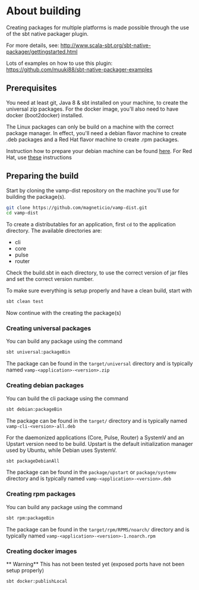 # About building

Creating packages for multiple platforms is made possible through the use of the sbt native packager plugin.

For more details, see: http://www.scala-sbt.org/sbt-native-packager/gettingstarted.html

Lots of examples on how to use this plugin: https://github.com/muuki88/sbt-native-packager-examples


## Prerequisites

You need at least git, Java 8 & sbt installed on your machine, to create the universal zip packages.
For the docker image, you'll also need to have docker (boot2docker) installed.

The Linux packages can only be build on a machine with the correct package manager. 
In effect, you'll need a debian flavor machine to create .deb packages and a Red Hat flavor machine to create .rpm packages.

Instruction how to prepare your debian machine can be found [here](https://github.com/magneticio/vamp-dist/blob/master/docs/prepare-debian.md).
For Red Hat, use [these](https://github.com/magneticio/vamp-dist/blob/master/docs/prepare-redhat.md) instructions 


## Preparing the build

Start by cloning the vamp-dist repository  on the machine you'll use for building the package(s).

```bash
git clone https://github.com/magneticio/vamp-dist.git
cd vamp-dist
```

To create a distributables for an application, first `cd` to the application directory. The available directories are:
- cli
- core
- pulse
- router

Check the build.sbt in each directory, to use the correct version of jar files and set the correct version number.

To make sure everything is setup properly and have a clean build, start with

```bash
sbt clean test
```

Now continue with the creating the package(s)


### Creating universal packages

You can build any package using the command

```bash
sbt universal:packageBin
```

The package can be found in the `target/universal` directory and is typically named `vamp-<application>-<version>.zip`


### Creating debian packages

You can build the cli package using the command

```bash
sbt debian:packageBin
```

The package can be found in the `target/` directory and is typically named `vamp-cli-<version>-all.deb`


For the daemonized applications (Core, Pulse, Router) a SystemV and an Upstart version need to be build.
Upstart is the default initialization manager used by Ubuntu, while Debian uses SystemV. 

```bash
sbt packageDebianAll
```

The package can be found in the `package/upstart` or `package/systemv` directory and is typically named `vamp-<application>-<version>.deb`


### Creating rpm packages

You can build any package using the command

```bash
sbt rpm:packageBin
```

The package can be found in the `target/rpm/RPMS/noarch/` directory and is typically named `vamp-<application>-<version>-1.noarch.rpm`

### Creating docker images

** Warning** This has not been tested yet (exposed ports have not been setup properly)


```bash
sbt docker:publishLocal
```






